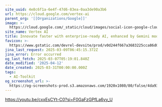 ```yaml
---
site_uuid: 4e8c6f1a-6e4f-47d6-83ea-0aa3de90a3b6
url: https://cloud.google.com/vertex-ai
parent_org: '[[Organizations/Google]]'
image: >-
  https://cloud.google.com/_static/cloud/images/social-icon-google-cloud-1200-630.png
site_name: Vertex AI
title: Innovate faster with enterprise-ready AI, enhanced by Gemini models
favicon: >-
  https://www.gstatic.com/devrel-devsite/prod/v0d244f667a3683225cca86d0ecf9b9b81b1e734e55a030bdcd3f3094b835c987/cloud/images/favicons/onecloud/favicon.ico
jina_last_request: 2025-03-09T06:45:15.372Z
jina_error: Error occurred
og_last_fetch: 2025-03-07T05:19:01.840Z
date_modified: '2025-04-12'
date_created: 2025-03-31T00:00:00.000Z
tags:
  - AI-Toolkit
og_screenshot_url: >-
  https://og-screenshots-prod.s3.amazonaws.com/1920x1080/80/false/4da933ce6395c6c85630fc7328079974e5476e31f28fbd4bc43681db8f29ea9b.jpeg
---
```


































https://youtu.be/cxxEsCYt-C0?si=F0GaFzGPfLa6vy_U
